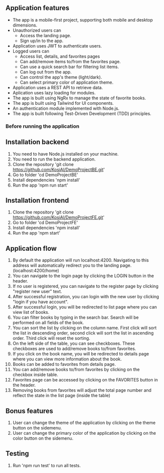 ## Application features

- The app is a mobile-first project, supporting both mobile and desktop dimensions.
- Unauthorized users can
    - Access the landing page.
    - Sign up/in to the app.
- Application uses JWT to authenticate users.
- Logged users can
    - Access list, details, and favorites pages
    - Can add/remove items to/from the favorites page.
    - Can use a quick search bar for filtering list items.
    - Can log out from the app.
    - Can control the app's theme (light/dark).
    - Can select primary color of application theme.
- Application uses a REST API to retrieve data.
- Aplication uses lazy loading for modules.
- The app is built using NgRx to manage the state of favorite books.
- The app is built using Tailwind for UI components.
- An authentication module implemented with Node.js.
- The app is built following Test-Driven Development (TDD) principles.

### Before running the application
## Installation backend
1. You need to have Node.js installed on your machine.
2. You need to run the backend application.
3. Clone the repository
    'git clone https://github.com/KosiAl/DemoProjectBE.git'
4. Go to folder
    'cd DemoProjectBE'
5. Install dependencies
    'npm install'
6. Run the app
    'npm run start'

## Installation frontend

1. Clone the repository
    'git clone https://github.com/KosiAl/DemoProjectFE.git'
2. Go to folder
    'cd DemoProjectFE'
3. Install dependencies
    'npm install'
4. Run the app
    'npm start'

## Application flow
1. By default the application will run localhost:4200. Navigating to this address will automatically redirect you to the landing page. (localhost:4200/home)
2. You can navigate to the login page by clicking the LOGIN button in the header.
3. If no user is registered, you can navigate to the register page by clicking "register new user" text.
4. After successful registration, you can login with the new user by clicking "login if you have account".
5. After successful login, you will be redirected to list page where you can view list of books.
6. You can filter books by typing in the search bar. Search will be performed on all fields of the book.
7. You can sort the list by clicking on the column name. First click will sort the list in descending order, second click will sort the list in ascending order. Third click will reset the sorting.
8. On the left side of the table, you can see checkboxes. These checkboxes are used to add/remove books to/from favorites.
9. If you click on the book name, you will be redirected to details page where you can view more information about the book.
10. Books can be added to favorites from details page.
11. You can add/remove books to/from favorites by clicking on the checkbox inside table.
12. Favorites page can be accessed by clicking on the FAVORITES button in the header.
13. Removing books from favorites will adjust the total page number and reflect the state in the list page (inside the table)

## Bonus features
1. User can change the theme of the application by clicking on the theme button on the sidemenu.
2. User can change the primary color of the application by clicking on the color button on the sidemenu.

## Testing
1. Run 'npm run test' to run all tests.
